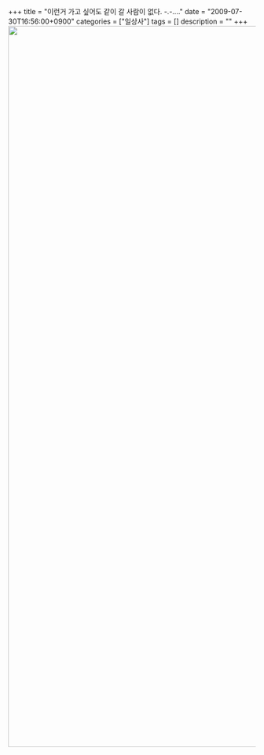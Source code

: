 +++
title = "이런거 가고 싶어도 같이 갈 사람이 없다. -.-...."
date = "2009-07-30T16:56:00+0900"
categories = ["일상사"]
tags = []
description = ""
+++
<span class="copyright_entry" style="display:block;" title="이런거 가고 싶어도 같이 갈 사람이 없다. -.-....@@**@@http://shed.egloos.com/1933710"></span>
<img style="width: 568px; height: 1467px;" src="/attachment/1933710_1.jpg" border="0"> 
<!--
       <rdf:RDF xmlns:rdf="http://www.w3.org/1999/02/22-rdf-syntax-ns#"
		    xmlns:dc="http://purl.org/dc/elements/1.1/"
		    xmlns:trackback="http://madskills.com/public/xml/rss/module/trackback/">
       <rdf:Description
	        rdf:about="http://shed.egloos.com/1933710"
	        dc:identifier="http://shed.egloos.com/1933710"
	        dc:title="이런거 가고 싶어도 같이 갈 사람이 없다. -.-...."
	        trackback:ping="http://shed.egloos.com/tb/1933710"/>
       </rdf:RDF>
       -->

<ul></ul>